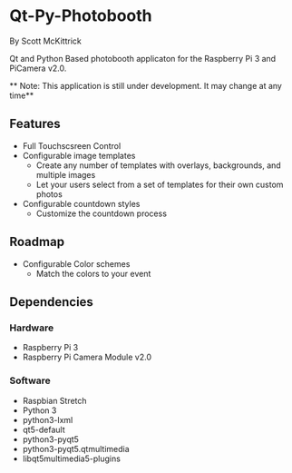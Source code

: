 # Qt-Py-Photobooth
By Scott McKittrick

Qt and Python Based photobooth applicaton for the Raspberry Pi 3 and PiCamera v2.0.

** Note: This application is still under development. It may change at any time**
## Features
* Full Touchscsreen Control
* Configurable image templates
  * Create any number of templates with overlays, backgrounds, and multiple images
  * Let your users select from a set of templates for their own custom photos
* Configurable countdown styles
  * Customize the countdown process

## Roadmap
* Configurable Color schemes
  * Match the colors to your event

## Dependencies
### Hardware
* Raspberry Pi 3
* Raspberry Pi Camera Module v2.0

### Software
* Raspbian Stretch
* Python 3
* python3-lxml
* qt5-default
* python3-pyqt5
* python3-pyqt5.qtmultimedia
* libqt5multimedia5-plugins
